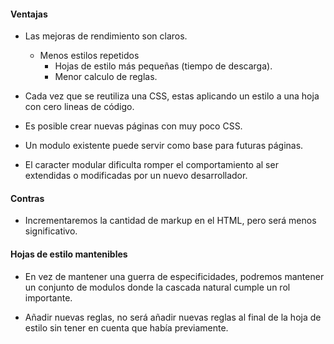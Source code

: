 #### Ventajas

- Las mejoras de rendimiento son claros.
    - Menos estilos repetidos
        - Hojas de estilo más pequeñas (tiempo de descarga).
        - Menor calculo de reglas.

- Cada vez que se reutiliza una CSS, estas aplicando un estilo a una hoja con cero lineas de código.

- Es posible crear nuevas páginas con muy poco CSS.

- Un modulo existente puede servir como base para futuras páginas.

- El caracter modular dificulta romper el comportamiento al ser extendidas o modificadas por un nuevo desarrollador.

#### Contras

- Incrementaremos la cantidad de markup en el HTML, pero será menos significativo.

#### Hojas de estilo mantenibles

- En vez de mantener una guerra de especificidades, podremos mantener un conjunto de modulos donde la cascada natural cumple un rol importante.

- Añadir nuevas reglas, no será añadir nuevas reglas al final de la hoja de estilo sin tener en cuenta que había previamente.





